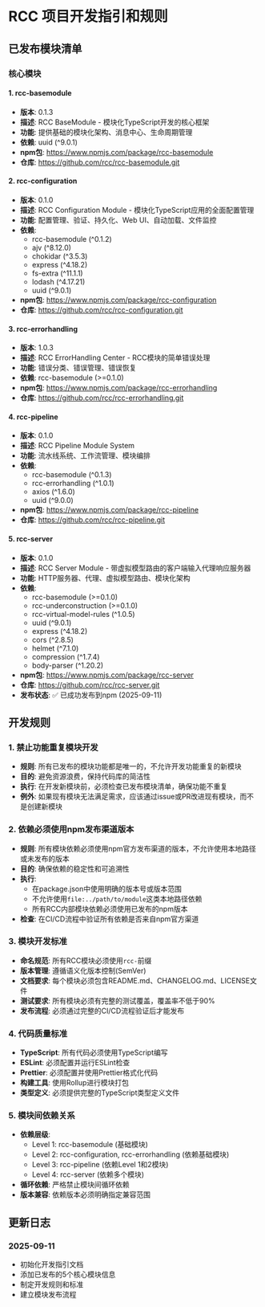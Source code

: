 # RCC 项目开发指引和规则

## 已发布模块清单

### 核心模块

#### 1. rcc-basemodule
- **版本**: 0.1.3
- **描述**: RCC BaseModule - 模块化TypeScript开发的核心框架
- **功能**: 提供基础的模块化架构、消息中心、生命周期管理
- **依赖**: uuid (^9.0.1)
- **npm包**: https://www.npmjs.com/package/rcc-basemodule
- **仓库**: https://github.com/rcc/rcc-basemodule.git

#### 2. rcc-configuration
- **版本**: 0.1.0
- **描述**: RCC Configuration Module - 模块化TypeScript应用的全面配置管理
- **功能**: 配置管理、验证、持久化、Web UI、自动加载、文件监控
- **依赖**: 
  - rcc-basemodule (^0.1.2)
  - ajv (^8.12.0)
  - chokidar (^3.5.3)
  - express (^4.18.2)
  - fs-extra (^11.1.1)
  - lodash (^4.17.21)
  - uuid (^9.0.1)
- **npm包**: https://www.npmjs.com/package/rcc-configuration
- **仓库**: https://github.com/rcc/rcc-configuration.git

#### 3. rcc-errorhandling
- **版本**: 1.0.3
- **描述**: RCC ErrorHandling Center - RCC模块的简单错误处理
- **功能**: 错误分类、错误管理、错误恢复
- **依赖**: rcc-basemodule (>=0.1.0)
- **npm包**: https://www.npmjs.com/package/rcc-errorhandling
- **仓库**: https://github.com/rcc/rcc-errorhandling.git

#### 4. rcc-pipeline
- **版本**: 0.1.0
- **描述**: RCC Pipeline Module System
- **功能**: 流水线系统、工作流管理、模块编排
- **依赖**:
  - rcc-basemodule (^0.1.3)
  - rcc-errorhandling (^1.0.1)
  - axios (^1.6.0)
  - uuid (^9.0.0)
- **npm包**: https://www.npmjs.com/package/rcc-pipeline
- **仓库**: https://github.com/rcc/rcc-pipeline.git

#### 5. rcc-server
- **版本**: 0.1.0
- **描述**: RCC Server Module - 带虚拟模型路由的客户端输入代理响应服务器
- **功能**: HTTP服务器、代理、虚拟模型路由、模块化架构
- **依赖**:
  - rcc-basemodule (>=0.1.0)
  - rcc-underconstruction (>=0.1.0)
  - rcc-virtual-model-rules (^1.0.5)
  - uuid (^9.0.1)
  - express (^4.18.2)
  - cors (^2.8.5)
  - helmet (^7.1.0)
  - compression (^1.7.4)
  - body-parser (^1.20.2)
- **npm包**: https://www.npmjs.com/package/rcc-server
- **仓库**: https://github.com/rcc/rcc-server.git
- **发布状态**: ✅ 已成功发布到npm (2025-09-11)

## 开发规则

### 1. 禁止功能重复模块开发
- **规则**: 所有已发布的模块功能都是唯一的，不允许开发功能重复的新模块
- **目的**: 避免资源浪费，保持代码库的简洁性
- **执行**: 在开发新模块前，必须检查已发布模块清单，确保功能不重复
- **例外**: 如果现有模块无法满足需求，应该通过issue或PR改进现有模块，而不是创建新模块

### 2. 依赖必须使用npm发布渠道版本
- **规则**: 所有模块依赖必须使用npm官方发布渠道的版本，不允许使用本地路径或未发布的版本
- **目的**: 确保依赖的稳定性和可追溯性
- **执行**: 
  - 在package.json中使用明确的版本号或版本范围
  - 不允许使用`file:../path/to/module`这类本地路径依赖
  - 所有RCC内部模块依赖必须使用已发布的npm版本
- **检查**: 在CI/CD流程中验证所有依赖是否来自npm官方渠道

### 3. 模块开发标准
- **命名规范**: 所有RCC模块必须使用`rcc-`前缀
- **版本管理**: 遵循语义化版本控制(SemVer)
- **文档要求**: 每个模块必须包含README.md、CHANGELOG.md、LICENSE文件
- **测试要求**: 所有模块必须有完整的测试覆盖，覆盖率不低于90%
- **发布流程**: 必须通过完整的CI/CD流程验证后才能发布

### 4. 代码质量标准
- **TypeScript**: 所有代码必须使用TypeScript编写
- **ESLint**: 必须配置并运行ESLint检查
- **Prettier**: 必须配置并使用Prettier格式化代码
- **构建工具**: 使用Rollup进行模块打包
- **类型定义**: 必须提供完整的TypeScript类型定义文件

### 5. 模块间依赖关系
- **依赖层级**: 
  - Level 1: rcc-basemodule (基础模块)
  - Level 2: rcc-configuration, rcc-errorhandling (依赖基础模块)
  - Level 3: rcc-pipeline (依赖Level 1和2模块)
  - Level 4: rcc-server (依赖多个模块)
- **循环依赖**: 严格禁止模块间循环依赖
- **版本兼容**: 依赖版本必须明确指定兼容范围

## 更新日志

### 2025-09-11
- 初始化开发指引文档
- 添加已发布的5个核心模块信息
- 制定开发规则和标准
- 建立模块发布流程